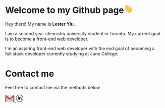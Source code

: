 # Welcome to my Github page<img src="https://github.com/LesterYiu/LesterYiu/blob/787de221e3b4e4ad168aa04263d6b8bc974cf4cc/wave.gif" width="30px">
 <p>Hey there! My name is <strong>Lester Yiu</strong>.</p>
 <p>I am a second year chemistry university student in Toronto. My current goal is to become a front-end web developer.</p>
 <p>I'm an aspiring front-end web developer with the end goal of becoming a full stack developer currently studying at Juno College.</p>
 
 # Contact me
 
 <p>Feel free to contact me via the methods below</p>
  <div>
   <a href="mailto:lester.ws.yiu@gmail.com">
    <img src="https://github.com/LesterYiu/LesterYiu/blob/1fa103e6026b43e1dd3f506ef47d4252cae4b3c1/mail.png" height="auto" width="30px">
   </a>
   <a href="https://www.linkedin.com/in/lester-y-404010238/">
    <img src="https://github.com/LesterYiu/LesterYiu/blob/main/linkedingithubicon.png" height:"auto" width="25px"">
   </a>
  </div>

<!---
LesterYiu/LesterYiu is a ✨ special ✨ repository because its `README.md` (this file) appears on your GitHub profile.
You can click the Preview link to take a look at your changes.
--->
